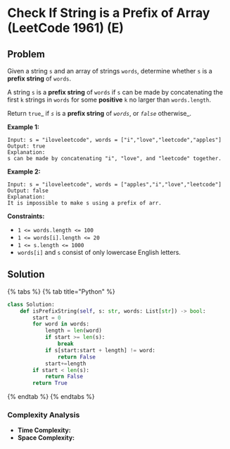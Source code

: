 # Check If String is a Prefix of Array (LeetCode 1961) (E)

## Problem

Given a string `s` and an array of strings `words`, determine whether `s` is a **prefix string** of `words`.

A string `s` is a **prefix string** of `words` if `s` can be made by concatenating the first `k` strings in `words` for some **positive** `k` no larger than `words.length`.

Return `true`_ if _`s`_ is a **prefix string** of _`words`_, or _`false`_ otherwise_.

**Example 1:**

```
Input: s = "iloveleetcode", words = ["i","love","leetcode","apples"]
Output: true
Explanation:
s can be made by concatenating "i", "love", and "leetcode" together.
```

**Example 2:**

```
Input: s = "iloveleetcode", words = ["apples","i","love","leetcode"]
Output: false
Explanation:
It is impossible to make s using a prefix of arr.
```

**Constraints:**

* `1 <= words.length <= 100`
* `1 <= words[i].length <= 20`
* `1 <= s.length <= 1000`
* `words[i]` and `s` consist of only lowercase English letters.

## Solution&#x20;

{% tabs %}
{% tab title="Python" %}
```python
class Solution:
    def isPrefixString(self, s: str, words: List[str]) -> bool:
        start = 0
        for word in words:
            length = len(word)
            if start >= len(s):
                break
            if s[start:start + length] != word:
                return False
            start+=length
        if start < len(s):
            return False
        return True
```
{% endtab %}
{% endtabs %}

### Complexity Analysis

* **Time Complexity:**
* **Space Complexity:**
